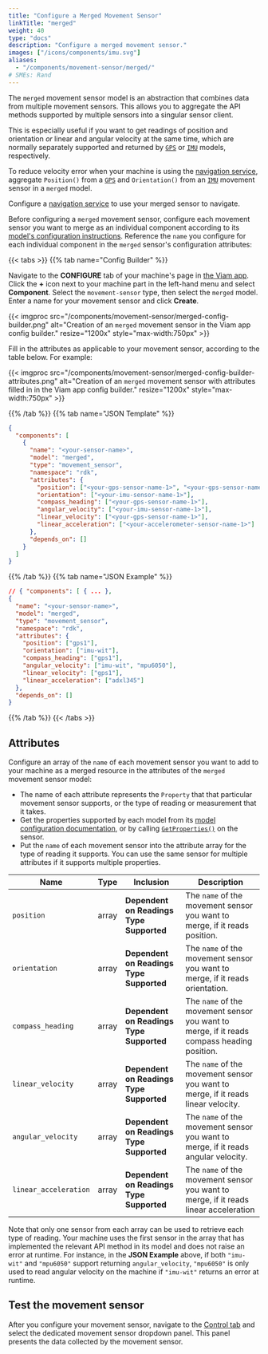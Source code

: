 ```yaml
---
title: "Configure a Merged Movement Sensor"
linkTitle: "merged"
weight: 40
type: "docs"
description: "Configure a merged movement sensor."
images: ["/icons/components/imu.svg"]
aliases:
  - "/components/movement-sensor/merged/"
# SMEs: Rand
---
```


The `merged` movement sensor model is an abstraction that combines data from multiple movement sensors.
This allows you to aggregate the API methods supported by multiple sensors into a singular sensor client.

This is especially useful if you want to get readings of position and orientation _or_ linear and angular velocity at the same time, which are normally separately supported and returned by [`GPS`](/components/movement-sensor/#supported-models) or [`IMU`](/components/movement-sensor/#supported-models) models, respectively.

To reduce velocity error when your machine is using the [navigation service](/mobility/navigation/), aggregate `Position()` from a [`GPS`](/components/movement-sensor/#supported-models) and `Orientation()` from an [`IMU`](/components/movement-sensor/#supported-models) movement sensor in a `merged` model.

Configure a [navigation service](/mobility/navigation/) to use your merged sensor to navigate.

Before configuring a `merged` movement sensor, configure each movement sensor you want to merge as an individual component according to its [model's configuration instructions](/components/movement-sensor/#supported-models).
Reference the `name` you configure for each individual component in the `merged` sensor's configuration attributes:

{{< tabs >}}
{{% tab name="Config Builder" %}}

Navigate to the **CONFIGURE** tab of your machine's page in [the Viam app](https://app.viam.com).
Click the **+** icon next to your machine part in the left-hand menu and select **Component**.
Select the `movement-sensor` type, then select the `merged` model.
Enter a name for your movement sensor and click **Create**.

{{< imgproc src="/components/movement-sensor/merged-config-builder.png" alt="Creation of an `merged` movement sensor in the Viam app config builder." resize="1200x" style="max-width:750px" >}}

Fill in the attributes as applicable to your movement sensor, according to the table below.
For example:

{{< imgproc src="/components/movement-sensor/merged-config-builder-attributes.png" alt="Creation of an `merged` movement sensor with attributes filled in in the Viam app config builder." resize="1200x" style="max-width:750px" >}}

{{% /tab %}}
{{% tab name="JSON Template" %}}

```json {class="line-numbers linkable-line-numbers"}
{
  "components": [
    {
      "name": "<your-sensor-name>",
      "model": "merged",
      "type": "movement_sensor",
      "namespace": "rdk",
      "attributes": {
        "position": ["<your-gps-sensor-name-1>", "<your-gps-sensor-name-2>"],
        "orientation": ["<your-imu-sensor-name-1>"],
        "compass_heading": ["<your-gps-sensor-name-1>"],
        "angular_velocity": ["<your-imu-sensor-name-1>"],
        "linear_velocity": ["<your-gps-sensor-name-1>"],
        "linear_acceleration": ["<your-accelerometer-sensor-name-1>"]
      },
      "depends_on": []
    }
  ]
}
```

{{% /tab %}}
{{% tab name="JSON Example" %}}

```json {class="line-numbers linkable-line-numbers"}
// { "components": [ { ... },
{
  "name": "<your-sensor-name>",
  "model": "merged",
  "type": "movement_sensor",
  "namespace": "rdk",
  "attributes": {
    "position": ["gps1"],
    "orientation": ["imu-wit"],
    "compass_heading": ["gps1"],
    "angular_velocity": ["imu-wit", "mpu6050"],
    "linear_velocity": ["gps1"],
    "linear_acceleration": ["adxl345"]
  },
  "depends_on": []
}
```

{{% /tab %}}
{{< /tabs >}}

## Attributes

Configure an array of the `name` of each movement sensor you want to add to your machine as a merged resource in the attributes of the `merged` movement sensor model:

- The name of each attribute represents the `Property` that that particular movement sensor supports, or the type of reading or measurement that it takes.
- Get the properties supported by each model from its [model configuration documentation](/components/movement-sensor/#supported-models), or by calling [`GetProperties()`](/components/movement-sensor/#getproperties) on the sensor.
- Put the `name` of each movement sensor into the attribute array for the type of reading it supports.
  You can use the same sensor for multiple attributes if it supports multiple properties.

<!-- prettier-ignore -->
| Name                  | Type  | Inclusion                                | Description |
| --------------------- | ----- | ---------------------------------------- | ----------- |
| `position`            | array | **Dependent on Readings Type Supported** | The `name` of the movement sensor you want to merge, if it reads position.                 |
| `orientation`         | array | **Dependent on Readings Type Supported** | The `name` of the movement sensor you want to merge, if it reads orientation.              |
| `compass_heading`     | array | **Dependent on Readings Type Supported** | The `name` of the movement sensor you want to merge, if it reads compass heading position. |
| `linear_velocity`     | array | **Dependent on Readings Type Supported** | The `name` of the movement sensor you want to merge, if it reads linear velocity.          |
| `angular_velocity`    | array | **Dependent on Readings Type Supported** | The `name` of the movement sensor you want to merge, if it reads angular velocity.         |
| `linear_acceleration` | array | **Dependent on Readings Type Supported** | The `name` of the movement sensor you want to merge, if it reads linear acceleration       |
Note that only one sensor from each array can be used to retrieve each type of reading.
Your machine uses the first sensor in the array that has implemented the relevant API method in its model and does not raise an error at runtime.
For instance, in the **JSON Example** above, if both `"imu-wit"` and `"mpu6050"` support returning `angular_velocity`, `"mpu6050"` is only used to read angular velocity on the machine if `"imu-wit"` returns an error at runtime.

## Test the movement sensor

After you configure your movement sensor, navigate to the [Control tab](/fleet/machines/#control) and select the dedicated movement sensor dropdown panel.
This panel presents the data collected by the movement sensor.
